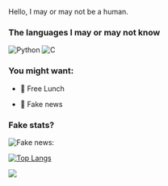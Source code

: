 <!--
**Binomial-theorem/Binomial-theorem** is a ✨ _special_ ✨ repository because its `README.md` (this file) appears on your GitHub profile.

Here are some ideas to get you started:

- 🔭 I’m currently working on ...
- 🌱 I’m currently learning ...
- 👯 I’m looking to collaborate on ...
- 🤔 I’m looking for help with ...
- 💬 Ask me about ...
- 📫 How to reach me: ...
- 😄 Pronouns: ...
- ⚡ Fun fact: ...
-->

<!--
Some of the following are copied soo.....

-->

Hello, I may or may not be a human. 

### The languages I may or may not know

![Python](https://img.shields.io/badge/-Python-4B8BBE?&logo=Python&logoColor=fff)
![C](https://img.shields.io/badge/-C-888?&logo=C&logoColor=fff)

### You might want:

- 🍔 Free Lunch

- 📰 Fake news

### Fake stats?

![Fake news:](https://github-readme-stats.vercel.app/api?username=Binomial-theorem&show_icons=true&theme=cobalt&,prs)

<!--
[![Free Lunch]
-->

[![Top Langs](https://github-readme-stats.vercel.app/api/top-langs/?username=Binomial-theorem&layout=compact)](https://github.com/anuraghazra/github-readme-stats)

![](https://komarev.com/ghpvc/?username=Binomial-theorem&color=ff69b4)
